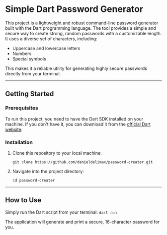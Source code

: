 # Simple Dart Password Generator

This project is a lightweight and robust command-line password generator built with the Dart programming language. The tool provides a simple and secure way to create strong, random passwords with a customizable length. It uses a diverse set of characters, including:

* Uppercase and lowercase letters
* Numbers
* Special symbols

This makes it a reliable utility for generating highly secure passwords directly from your terminal.

---

## Getting Started

### Prerequisites

To run this project, you need to have the Dart SDK installed on your machine. If you don't have it, you can download it from the [official Dart website](https://dart.dev/get-dart).

### Installation

1.  Clone this repository to your local machine:
    ```
    git clone https://github.com/danieldelimax/password-creater.git
    ```
2.  Navigate into the project directory:
    ```
    cd password-creater
    ```

---

## How to Use

Simply run the Dart script from your terminal:
    ```
    dart run
    ```

The application will generate and print a secure, 16-character password for you.